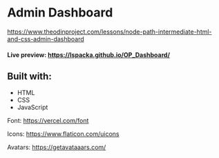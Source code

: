 # Admin Dashboard

https://www.theodinproject.com/lessons/node-path-intermediate-html-and-css-admin-dashboard

#### Live preview: https://lspacka.github.io/OP_Dashboard/

## Built with:
- HTML
- CSS
- JavaScript

Font: https://vercel.com/font

Icons: https://www.flaticon.com/uicons

Avatars: https://getavataaars.com/
